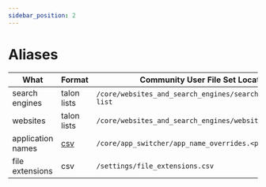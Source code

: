 ```yaml
---
sidebar_position: 2
---
```

# Aliases


| What              | Format                                               | Community User File Set Location                       |        |
| ----------------- | ---------------------------------------------------- | ------------------------------------------------------ | ------ |
| search engines    | talon lists                                          | `/core/websites_and_search_engines/search_engine.talon-list` | Note 2 |
| websites          | talon lists                                          | `/core/websites_and_search_engines/website.talon-list` | Note 2 |
| application names | [csv](/docs/Resource%20Hub/terminology.md#csv-files) | `/core/app_switcher/app_name_overrides.<platform>.csv` | Note 3 |
| file extensions   | csv                                                  | `/settings/file_extensions.csv`                        | Note 4 |
